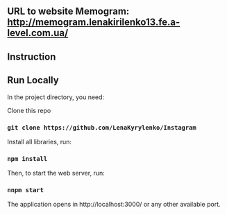 ## URL to website Memogram: http://memogram.lenakirilenko13.fe.a-level.com.ua/

## Instruction

## Run Locally

In the project directory, you need:

Clone this repo

### `git clone https://github.com/LenaKyrylenko/Instagram`
Install all libraries, run:

### `npm install`

Then, to start the web server, run:

### `nnpm start`

The application opens in http://localhost:3000/ or any other available port.

